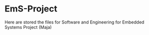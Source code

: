 EmS-Project
===========

Here are stored the files for Software and Engineering for Embedded Systems Project (Maja)
